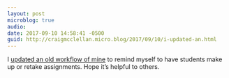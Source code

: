 ```yaml
---
layout: post
microblog: true
audio: 
date: 2017-09-10 14:58:41 -0500
guid: http://craigmcclellan.micro.blog/2017/09/10/i-updated-an.html
---
```

I [updated an old workflow of mine](https://workflow.is/workflows/e947fb966dc242d2a70e84113689e1df) to remind myself to have students make up or retake assignments. Hope it’s helpful to others.
